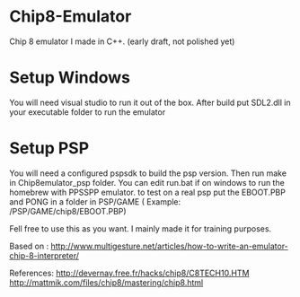 # Chip8-Emulator
Chip 8 emulator I made in C++. (early draft, not polished yet)

# Setup Windows
You will need visual studio to run it out of the box.
After build put SDL2.dll in your executable folder to run the emulator

# Setup PSP
You will need a configured pspsdk to build the psp version. Then run make in Chip8emulator_psp folder.
You can edit run.bat if on windows to run the homebrew with PPSSPP emulator.
to test on a real psp put the EBOOT.PBP and PONG in a folder in PSP/GAME ( Example: /PSP/GAME/chip8/EBOOT.PBP)

Fell free to use this as you want. I mainly made it for training purposes.

Based on : http://www.multigesture.net/articles/how-to-write-an-emulator-chip-8-interpreter/

References:
http://devernay.free.fr/hacks/chip8/C8TECH10.HTM
http://mattmik.com/files/chip8/mastering/chip8.html
